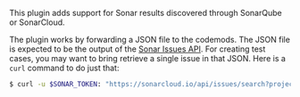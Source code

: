 This plugin adds support for Sonar results discovered through SonarQube or SonarCloud. 

The plugin works by forwarding a JSON file to the codemods. The JSON file is expected to be the output of the [Sonar Issues API](https://next.sonarqube.com/sonarqube/web_api/api/issues/search). For creating test cases, you may want to bring retrieve a single issue in that JSON. Here is a `curl` command to do just that:

```bash
$ curl -u $SONAR_TOKEN: "https://sonarcloud.io/api/issues/search?projects=<PROJECT_NAME>&statuses=OPEN&ps=500&issues=<ISSUE ID>" | jq .
```
